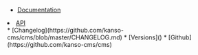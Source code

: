 <!-- _navbar.md -->

* [Documentation](/)
<li><a href="/api/2.0.0/index.html">API</a></li>
* [Changelog](https://github.com/kanso-cms/cms/blob/master/CHANGELOG.md)
* [Versions]()
* [Github](https://github.com/kanso-cms/cms)